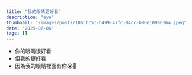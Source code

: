 ```yaml
---
title: "我的眼睛更好看"
description: "eye"
thumbnail: "/images/posts/106cbc51-b499-47fc-84cc-b80e109a016a.jpeg"
date: "2025-07-06"
tags: []
---
```

- 你的眼睛很好看
- 但我的更好看
- 因為我的眼睛裡面有你😭🫵
